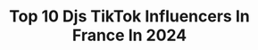 ---
title: Top 10 Djs TikTok Influencers In France In 2024
description: >-
  Find top djs TikTok influencers in France in 2024. Most popular hashtags: #foryou #pourtoi #fyp #paris.
platform: TikTok
hits: 10
text_top: See the top-rated TikTok profiles on inBeat.
text_bottom: inBeat aggregates 10 TikTok influencers like this in France for you to connect with.
profiles:
  - username: "faulandwad"
    fullname: >-
      Faul & Wad
    bio: >-
      📀 multi platinum music producers & DJs
    location: "France"
    followers: 2426
    engagement: 898
    commentsToLikes: 0.041774
    id: ck904u9l1ehp50j7816u2gar7
    verified: false
    hashtags: "#music, #fyp, #newmusic, #foryou"
  - username: "elliott_officiel"
    fullname: >-
      elliott_officiel
    bio: >-
      Chanteur Insta : Elliott_Officiel YouTube : Elliott ⚡️
    location: "France"
    followers: 71400
    engagement: 1984
    commentsToLikes: 0.008750
    id: ck8ozl1d2cj790j78sps2dz69
    verified: false
    hashtags: "#cover, #chant, #dualipa, #2020"
  - username: "charlotteyelena"
    fullname: >-
      Charlotte Yelena
    bio: >-
      🇫🇷🇺🇸🇨🇮 Mannequin✨ 20 her/she
    location: "France"
    followers: 27000
    engagement: 1759
    commentsToLikes: 0.014314
    id: ckac8ri3zfo5z0i78c4rpf5ib
    verified: false
    hashtags: "#fyp, #takethefirststep, #foryou, #foryourpage"
  - username: "amine_ripass"
    fullname: >-
      Amine Ripass
    bio: >-
      Instagram : amine_ripass YouTube : amine ripass Snapchat : amine-ripass 👇👇👇
    location: "France"
    followers: 55200
    engagement: 524
    commentsToLikes: 0.010382
    id: ckcjkquh1e22q0j23ous409yz
    verified: false
    hashtags: "#instagram, #oujda, #leszhommes, #cabaret"
  - username: "fabrice_violoniste"
    fullname: >-
      Fabrice Bozouklian
    bio: >-
      Fabrice Bozouklian, violoniste INSTA @fabrice_violoniste
    location: "France"
    followers: 5589
    engagement: 1112
    commentsToLikes: 0.048135
    id: ckac9jgkjg5xb0i786d4c2yt2
    verified: false
    hashtags: "#foryou, #music, #violincover, #violon"
  - username: "lidi_aka_gli"
    fullname: >-
      Lidie_mougli
    bio: >-
      Insta : lidie_aka_mougli
    location: "France"
    followers: 10900
    engagement: 612
    commentsToLikes: 0.012515
    id: ckcoqv6qu7e1l0j231m1xu68h
    verified: false
    hashtags: "#vegedream, #afrique, #974, #pourtoi"
  - username: "darkrosae"
    fullname: >-
      fatou
    bio: >-
      👾hello👾
    location: "France"
    followers: 31100
    engagement: 1393
    commentsToLikes: 0.050620
    id: ckd0hqlzeemm10j23amk9z6yw
    verified: false
    hashtags: "#islam, #muslim, #pourtoi, #voiceeffects"
  - username: "sherazadesmh"
    fullname: >-
      Sherazade
    bio: >-
      Si tu veux me faire un petit cadeau 🎁 ⬇️
    location: "France"
    followers: 466300
    engagement: 1767
    commentsToLikes: 0.009364
    id: ck9eqv9kryyoc0j78vlgldywm
    verified: true
    hashtags: "#stitch, #liberezprimark"
  - username: "ropestylers"
    fullname: >-
      ropestylers
    bio: >-
      The Ropestylers Double Dutch 📩Business : theropestylers@gmail.com
    location: "France"
    followers: 8766
    engagement: 977
    commentsToLikes: 0.040042
    id: ckc82o34j3dd30j23jnv2bnxz
    verified: false
    hashtags: "#pourtoi, #fitnessweek, #danettefamilyshow, #fila"
  - username: "myajazzi"
    fullname: >-
      Mya Jazzi 🇩🇿🇫🇷
    bio: >-
      💋 Viens discuter avec moi sur Insta : myajazzi 💌 myajazzi@gmail.com
    location: "France"
    followers: 590400
    engagement: 1021
    commentsToLikes: 0.013430
    id: ck81q401jfqss0j78liq3zop7
    verified: false
    hashtags: "#chanteuse, #dz, #myajazzi, #lesmarseillais"
---